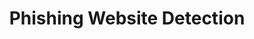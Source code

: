 ---
title: "Phishing Website Detection"
description: "Phishing Website Detection"
dateString: July 2019 - Dec 2019
draft: false
tags: ["Python", "project", "phishing", "streamlit"]
showToc: false
weight: 207
cover:
    # image: "projects/sample-proj/cover.jpg"
--- 